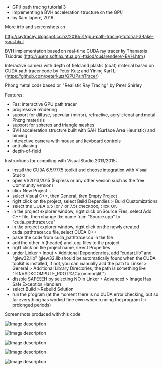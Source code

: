 * GPU path tracing tutorial 3 
* implementing a BVH acceleration structure on the GPU
* by Sam lapere, 2016

More info and screenshots on 

http://raytracey.blogspot.co.nz/2016/01/gpu-path-tracing-tutorial-3-take-your.html

BVH implementation based on real-time CUDA ray tracer by Thanassis Tsiodras
(http://users.softlab.ntua.gr/~ttsiod/cudarenderer-BVH.html)

Interactive camera with depth of field and plastic (coat) material based on CUDA path tracer code
by Peter Kutz and Yining Karl Li (https://github.com/peterkutz/GPUPathTracer)

Phong metal code based on "Realistic Ray Tracing" by Peter Shirley

Features:
- Fast interactive GPU path tracer
- progressive rendering
- support for diffuse, specular (mirror), refractive, acrylic/coat and metal Phong materials
- support for spheres and triangle meshes
- BVH acceleration structure built with SAH (Surface Area Heuristic) and binning
- interactive camera with mouse and keyboard controls
- anti-aliasing
- depth-of-field


Instructions for compiling with Visual Studio 2013/2015:

- install the CUDA 6.5/7/7.5 toolkit and choose integration with Visual Studio
- open VS2013/2015 (Express or any other version such as the free Community version)
- click New Project...
- select Visual C++, then General, then Empty Project
- right click on the project, select Build Dependies > Build Customizations
- select the CUDA 6.5 (or 7 or 7.5) checkbox, click OK
- in the project explorer window, right click on Source Files, select Add, C++ file, then change the name from "Source.cpp" to "cuda_pathtracer.cu"
- in the project explorer window, right click on the newly created cuda_pathtracer.cu file, select CUDA C++
- paste the code from cuda_pathtracer.cu in the file
- add the other .h (header) and .cpp files to the project
- right click on the project name, select Properties
- under Linker > Input > Additional Dependencies, add "cudart.lib" and "glew32.lib" (glew32.lib should be automatically found when the CUDA toolkit is installed, if not, you can manually add the path to Linker > General > Additional Library Directories, the path is something like "%NVSDKCOMPUTE_ROOT%\C\common\lib")
- disable SAFESEH by selecting NO in Linker > Advanced > Image Has Safe Exception Handlers
- select Build > Rebuild Solution
- run the program (at the moment there is no CUDA error checking, but so far everything has worked fine even when running the program for prolonged periods)

Screenshots produced with this code:

![Image description](https://github.com/straaljager/GPU-path-tracing-tutorial-3/blob/master/dragonDOF2.png)

![Image description](https://github.com/straaljager/GPU-path-tracing-tutorial-3/blob/master/dragonDOF3.png)

![Image description](https://github.com/straaljager/GPU-path-tracing-tutorial-3/blob/master/dragonDOF4.png)

![Image description](https://github.com/straaljager/GPU-path-tracing-tutorial-3/blob/master/golddragon3.png)

![Image description](https://github.com/straaljager/GPU-path-tracing-tutorial-3/blob/master/golddragon4.png)

